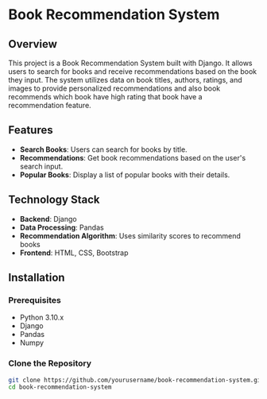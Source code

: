 # Book Recommendation System

## Overview

This project is a Book Recommendation System built with Django. It allows users to search for books and receive recommendations based on the book they input. The system utilizes data on book titles, authors, ratings, and images to provide personalized recommendations and also book recommends which book have high rating that book have a recommendation feature.

## Features

- **Search Books**: Users can search for books by title.
- **Recommendations**: Get book recommendations based on the user's search input.
- **Popular Books**: Display a list of popular books with their details.

## Technology Stack

- **Backend**: Django
- **Data Processing**: Pandas
- **Recommendation Algorithm**: Uses similarity scores to recommend books
- **Frontend**: HTML, CSS, Bootstrap

## Installation

### Prerequisites

- Python 3.10.x
- Django
- Pandas
- Numpy

### Clone the Repository

```bash
git clone https://github.com/yourusername/book-recommendation-system.git
cd book-recommendation-system
